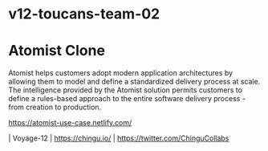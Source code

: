 # v12-toucans-team-02

<h1>Atomist Clone</h1>

Atomist helps customers adopt modern application architectures by allowing them to model and define a standardized delivery process at scale. The intelligence provided by the Atomist solution permits customers to define a rules-based approach to the entire software delivery process - from creation to production.

https://atomist-use-case.netlify.com/

| Voyage-12 | https://chingu.io/ | https://twitter.com/ChinguCollabs
